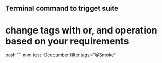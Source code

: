 ## Terminal command to trigget suite
# change tags with or, and operation based on your requirements


bash ```
mvn test -Dcucumber.filter.tags="@Smoke"  
```